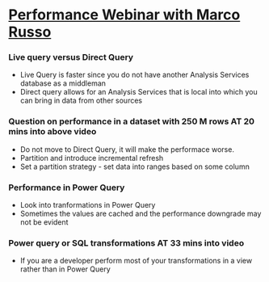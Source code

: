 # [Performance Webinar with Marco Russo](https://www.youtube.com/watch?v=C63Jq5-C5go)

### Live query versus Direct Query
- Live Query is faster since you do not have another Analysis Services database as a middleman
- Direct query allows for an Analysis Services that is local into which you can bring in data from other sources

### Question on performance in a dataset with 250 M rows AT 20 mins into above video
  - Do not move to Direct Query, it will make the performace worse.
  - Partition and introduce incremental refresh
  - Set a partition strategy - set data into ranges based on some column

### Performance in Power Query
  - Look into tranformations in Power Query
  - Sometimes the values are cached and the performance downgrade may not be evident

### Power query or SQL transformations AT 33 mins into video
  - If you are a developer perform most of your transformations in a view rather than in Power Query
  

